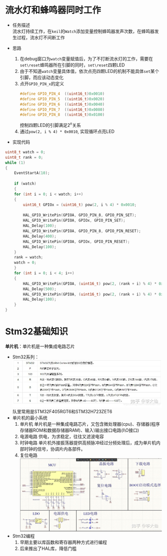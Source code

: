 # 流水灯和蜂鸣器同时工作
- 任务描述  
  流水灯持续工作，在`keil`的`Watch`添加变量控制蜂鸣器发声次数，在蜂鸣器发生过程，流水灯不间断工作  
- 思路  
  1. 在debug窗口为`watch`变量赋值后，为了不打断流水灯的工作，需要在`set\reset`蜂鸣器所在引脚的同时，`set\reset`四颗LED
  2. 由于不知道`watch`变量具体值，依次点亮四颗LED的机制不能具体`set`某个引脚，而应该动态变化
  3. 点开`GPIO_PIN_x`的定义
      ```c
      #define GPIO_PIN_4  ((uint16_t)0x0010)      
      #define GPIO_PIN_5  ((uint16_t)0x0020)  
      #define GPIO_PIN_6  ((uint16_t)0x0040)  
      #define GPIO_PIN_7  ((uint16_t)0x0080)  
      #define GPIO_PIN_8  ((uint16_t)0x0100)
      ```  
        控制四颗LED的引脚满足$2^n$关系     
  4. 通过`pow(2, i % 4) * 0x0010`, 实现循环点亮LED

- 实现代码  
```c
uint8_t watch = 0;
uint8_t rank = 0;
while (1)
{
    EventStartA(10);

    if (watch)
    {
    for (int i = 0; i < watch; i++)
    {       
        uint16_t GPIOx = (uint16_t) pow(2, i % 4) * 0x0010;
        
        HAL_GPIO_WritePin(GPIOA, GPIO_PIN_8, GPIO_PIN_SET);
        HAL_GPIO_WritePin(GPIOA, GPIOx, GPIO_PIN_SET);
        HAL_Delay(100);
        HAL_GPIO_WritePin(GPIOA, GPIO_PIN_8, GPIO_PIN_RESET);
        HAL_Delay(400);
        HAL_GPIO_WritePin(GPIOA, GPIOx, GPIO_PIN_RESET);
        HAL_Delay(100);
    }
    rank = watch;
    watch = 0; 
    }
    for (int i = 0; i < 4; i++)
    {
        HAL_GPIO_WritePin(GPIOA, (uint16_t) pow(2, (rank + i) % 4) * 0x0010, GPIO_PIN_SET);
        HAL_Delay(500);	  
        HAL_GPIO_WritePin(GPIOA, (uint16_t) pow(2, (rank + i) % 4) * 0x0010, GPIO_PIN_RESET);
        HAL_Delay(100);	
    }
}
```
# Stm32基础知识
**单片机**：单片机是一种集成电路芯片
- Stm32系列：
  ![Stm32系列](image.png)
  队里常用是STM32F405RGT6和STM32H723ZET6
- 单片机的最小系统
  1. 单片机
   单片机是一种集成电路芯片，又包含微处理器(cpu)、存储器(程序存储器ROM和数据存储器RAM)、输入\输出接口电路(I\O接口)
  2. 电源电路
   供电，为求稳定，往往又滤波电容
  3. 时钟电路
   单片机外接振荡器提供高频脉冲经过分频处理后，成为单片机内部时钟的信号，协调片内各部件。
  4. 复位电路  
![alt text](image-1.png)
- Stm32编程
  1. 早期主要以库函数和寄存器两种方式进行编程
  2. 后来推出了HAL库，降低门槛

   